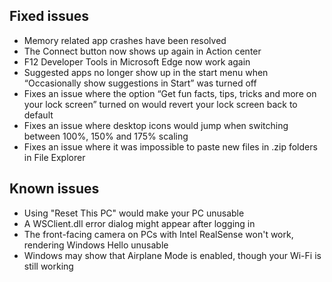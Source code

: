 ## Fixed issues
- Memory related app crashes have been resolved
- The Connect button now shows up again in Action center
- F12 Developer Tools in Microsoft Edge now work again
- Suggested apps no longer show up in the start menu when “Occasionally show suggestions in Start” was turned off
- Fixes an issue where the option “Get fun facts, tips, tricks and more on your lock screen” turned on would revert your lock screen back to default
- Fixes an issue where desktop icons would jump when switching between 100%, 150% and 175% scaling
- Fixes an issue where it was impossible to paste new files in .zip folders in File Explorer

## Known issues
- Using "Reset This PC" would make your PC unusable
- A WSClient.dll error dialog might appear after logging in
- The front-facing camera on PCs with Intel RealSense won't work, rendering Windows Hello unusable
- Windows may show that Airplane Mode is enabled, though your Wi-Fi is still working